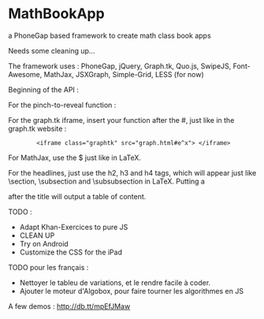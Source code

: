MathBookApp
===========

a PhoneGap based framework to create math class book apps

Needs some cleaning up...

The framework uses : PhoneGap, jQuery, Graph.tk, Quo.js, SwipeJS, Font-Awesome, MathJax, JSXGraph, Simple-Grid, LESS (for now)

Beginning of the API : 

For the pinch-to-reveal function : 
<p class="pincher"></p>
            <div class="pinched">
                <div class='swipe'>
                    <ul>
                        <li style='display:block'><div> </div></li>
                        <li style='display:none'><div> </div></li>
                        <li style='display:none'><div> </div></li>
                        <li style='display:none'><div> </div></li>
                        <li style='display:none'><div> </div></li>
                    </ul>
                </div>
            </div>

For the graph.tk iframe, insert your function after the #, just like in the graph.tk website :

            <iframe class="graphtk" src="graph.html#e^x"> </iframe>
            
For MathJax, use the $ just like in LaTeX. 

For the headlines, just use the h2, h3 and h4 tags, which will appear just like \section, \subsection and \subsubsection in LaTeX.
Putting a
            <div id="toc"></div>
after the title will output a table of content.


TODO :

- Adapt Khan-Exercices to pure JS
- CLEAN UP
- Try on Android
- Customize the CSS for the iPad

TODO pour les français : 

- Nettoyer le tableu de variations, et le rendre facile à coder.
- Ajouter le moteur d'Algobox, pour faire tourner les algorithmes en JS

A few demos : 
http://db.tt/mpEfJMaw
